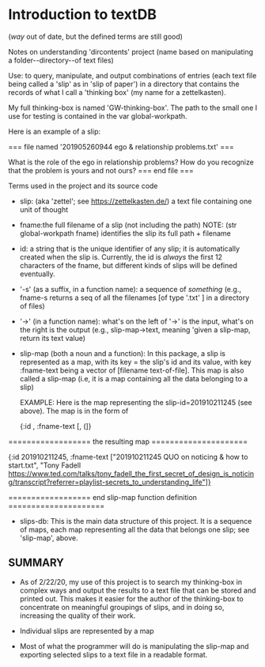 # Introduction to textDB

(*way* out of date, but the defined terms are still good)

Notes on understanding 'dircontents' project (name based on manipulating a folder--directory--of text files)

Use: to query, manipulate, and output combinations of entries (each text file being called a 'slip' as in 'slip of paper') in a directory that contains the records of what I call a 'thinking box' (my name for a zettelkasten).

My full thinking-box is named 'GW-thinking-box'. The path to the small one I use for testing is contained in the var global-workpath.


Here is an example of a slip:

=== file named '201905260944 ego & relationship problems.txt'  ===

What is the role of the ego in relationship problems? How do you recognize that the problem is yours and not ours?
=== end file ===


Terms used in the project and its source code

* slip: (aka 'zettel'; see https://zettelkasten.de/) a text file containing one unit of thought

* fname:the full filename of a slip (not including the path)
  NOTE: (str global-workpath fname) identifies the slip
  its full path + filename
  
* id: a string that is the unique identifier of any slip; it
  is automatically created when the slip is. Currently, the id is *always*
  the first 12 characters of the fname, but different kinds of slips will be defined eventually.
  
* '-s' (as a suffix, in a function name): a sequence of
  *something* (e.g., fname-s returns a seq of all the filenames
  [of type '.txt' ] in a directory of files)
  
* '->' (in a function name): what's on the left of '->' is the
  input, what's on the right is the output (e.g., slip-map->text,
  meaning 'given a slip-map, return its text value)
  
* slip-map (both a noun and a function): In this package, a slip
  is represented as a map, with its key = the slip's id and
  its value, with key :fname-text being a vector of [filename 
  text-of-file]. This map is also called a slip-map 
  (i.e, it is a map containing all the data
  belonging to a slip)
  
  EXAMPLE: Here is the map representing the slip-id=201910211245 (see above). The map is in the form of
  
    {:id <string-value>,
    :fname-text [<string containing filename>, (<string containing contents of the slip>]}
  
================== the resulting map =====================

  {:id 201910211245, :fname-text ["201910211245 QUO on noticing & how to start.txt", "Tony Fadell https://www.ted.com/talks/tony_fadell_the_first_secret_of_design_is_noticing/transcript?referrer=playlist-secrets_to_understanding_life"]}
  
================== end slip-map function definition =====================


* slips-db: This is the main data structure of this project. It is 
  a sequence of maps, each map representing all the data that belongs    one slip; see 'slip-map', above.
  

## SUMMARY ##

* As of 2/22/20, my use of this project is to search my thinking-box in complex ways and output the results to a text file that can be stored and printed out. This makes it easier for the author of the thinking-box to concentrate on meaningful groupings of slips, and in doing so, increasing the quality of their work.

* Individual slips are represented by a map

* Most of what the programmer will do is manipulating the slip-map and exporting selected slips to a text file in a readable format.